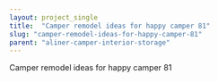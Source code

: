 ```yaml
---
layout: project_single
title:  "Camper remodel ideas for happy camper 81"
slug: "camper-remodel-ideas-for-happy-camper-81"
parent: "aliner-camper-interior-storage"
---
```

Camper remodel ideas for happy camper 81